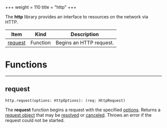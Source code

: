 +++
weight = 110
title = "http"
+++

The **http** library provides an interface to resources on the network via
HTTP.

<div class="api-list one two">

| Item | Kind | Description |
| --- | --- | --- |
| [request](#request) | Function | Begins an HTTP request. |

</div>

# Functions

----

## request

 `http.request(options: HttpOptions): (req: HttpRequest)`

The **request** function begins a request with the specified [options](type:HttpOptions). Returns a [request object](type:HttpRequest) that may be [resolved](type:HttpRequest.Resolve) or [canceled](type:HttpRequest.Cancel). Throws an error if the request
could not be started.